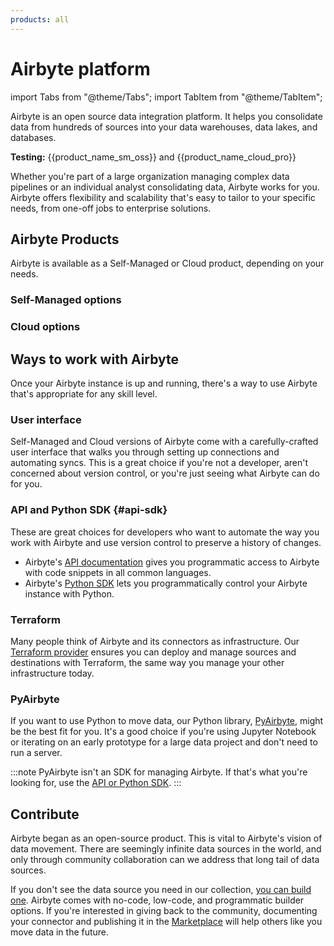 ```yaml
---
products: all
---
```


# Airbyte platform

import Tabs from "@theme/Tabs";
import TabItem from "@theme/TabItem";

Airbyte is an open source data integration platform. It helps you consolidate data from hundreds of sources into your data warehouses, data lakes, and databases.

**Testing:** {{product_name_sm_oss}} and {{product_name_cloud_pro}}


Whether you're part of a large organization managing complex data pipelines or an individual analyst consolidating data, Airbyte works for you. Airbyte offers flexibility and scalability that's easy to tailor to your specific needs, from one-off jobs to enterprise solutions.

## Airbyte Products

Airbyte is available as a Self-Managed or Cloud product, depending on your needs.

### Self-Managed options

<Grid columns="2">

<CardWithIcon title="Self-Managed Enterprise" description="Highly available, secure data movement for your entire organization. To start with Self-Managed Enterprise, you need a license key. For more details, read the enterprise setup guide." ctaText="Enterprise Setup" ctaLink="../../enterprise-setup" icon="fa-lock" />

<CardWithIcon title="Self-Managed Community" description="Our open-source version of Airbyte. Deploy locally or in your own infrastructure. Get started immediately and keep your data on your premises." ctaText="Quickstart" ctaLink="using-airbyte/getting-started/oss-quickstart" icon="fa-download" />

</Grid>

### Cloud options

<Grid columns="3">

<CardWithIcon title="Cloud" description="A Cloud-native version of Airbyte that provides a fully managed experience for data replication. Focus on moving data while Airbyte manages the infrastructure. Free 14-day trial." ctaText="Sign Up for Cloud" ctaLink="https://cloud.airbyte.com/signup" icon="fa-cloud" />

<CardWithIcon title="Cloud Teams" description="For organizations looking to scale efficiently. Role based access control, single sign on, and more ensure Cloud is a robust solution that can grow with your team." ctaText="Talk to Sales" ctaLink="https://airbyte.com/company/talk-to-sales" icon="fa-lock" />

<CardWithIcon title="Enterprise Flex" description="An enterprise-grade solution with hybrid options for organizatons seeking the convenience of a fully managed solution with separate data planes for compliance and data sovereignty." ctaText="Learn more" ctaLink="enterprise-flex" icon="fa-lock" />

</Grid>

## Ways to work with Airbyte

Once your Airbyte instance is up and running, there's a way to use Airbyte that's appropriate for any skill level.

### User interface

Self-Managed and Cloud versions of Airbyte come with a carefully-crafted user interface that walks you through setting up connections and automating syncs. This is a great choice if you're not a developer, aren't concerned about version control, or you're just seeing what Airbyte can do for you.

### API and Python SDK {#api-sdk}

These are great choices for developers who want to automate the way you work with Airbyte and use version control to preserve a history of changes.

- Airbyte's [API documentation](https://reference.airbyte.com) gives you programmatic access to Airbyte with code snippets in all common languages.
- Airbyte's [Python SDK](https://github.com/airbytehq/airbyte-api-python-sdk) lets you programmatically control your Airbyte instance with Python.

### Terraform

Many people think of Airbyte and its connectors as infrastructure. Our [Terraform provider](/platform/terraform-documentation) ensures you can deploy and manage sources and destinations with Terraform, the same way you manage your other infrastructure today.

### PyAirbyte

If you want to use Python to move data, our Python library, [PyAirbyte](/platform/using-airbyte/pyairbyte/getting-started), might be the best fit for you. It's a good choice if you're using Jupyter Notebook or iterating on an early prototype for a large data project and don't need to run a server.

:::note
PyAirbyte isn't an SDK for managing Airbyte. If that's what you're looking for, use the [API or Python SDK](#api-sdk).
:::

## Contribute

Airbyte began as an open-source product. This is vital to Airbyte's vision of data movement. There are seemingly infinite data sources in the world, and only through community collaboration can we address that long tail of data sources.

If you don't see the data source you need in our collection, [you can build one](/platform/connector-development/). Airbyte comes with no-code, low-code, and programmatic builder options. If you're interested in giving back to the community, documenting your connector and publishing it in the [Marketplace](/integrations/) will help others like you move data in the future.
